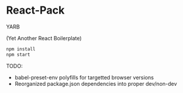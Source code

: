 # React-Pack
YARB

(Yet Another React Boilerplate)

```javascript
npm install
npm start
```

TODO:
* babel-preset-env polyfills for targetted browser versions
* Reorganized package.json dependencies into proper dev/non-dev